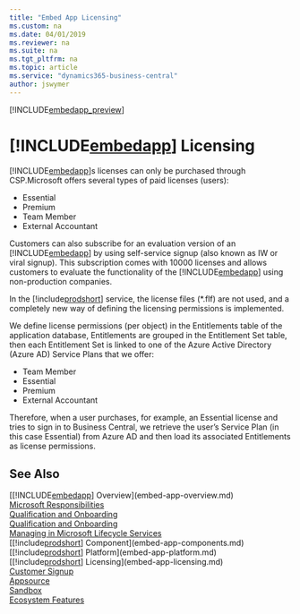 ```yaml
---
title: "Embed App Licensing"
ms.custom: na
ms.date: 04/01/2019
ms.reviewer: na
ms.suite: na
ms.tgt_pltfrm: na
ms.topic: article
ms.service: "dynamics365-business-central"
author: jswymer
---
```

[!INCLUDE[embedapp_preview](../developer/includes/embedapp_preview.md)]

# [!INCLUDE[embedapp](../developer/includes/embedapp.md)] Licensing 
[!INCLUDE[embedapp](../developer/includes/embedapp.md)]s licenses can only be purchased through CSP.Microsoft offers several types of paid licenses (users): 
-   Essential 
-   Premium 
-   Team Member 
-   External Accountant  
 
Customers can also subscribe for an evaluation version of an [!INCLUDE[embedapp](../developer/includes/embedapp.md)] by using self-service signup (also known as IW or viral signup). This subscription comes with 10000 licenses and allows customers to evaluate the functionality of the [!INCLUDE[embedapp](../developer/includes/embedapp.md)] using non-production companies.  
 
In the [!include[prodshort](../developer/includes/prodshort.md)] service, the license files (*.flf) are not used, and a completely new way of defining the licensing permissions is implemented. 
 
We define license permissions (per object) in the Entitlements table of the application database, Entitlements are grouped in the Entitlement Set table, then each Entitlement Set is linked to one of the Azure Active Directory (Azure AD) Service Plans that we offer: 
-   Team Member 
-   Essential 
-   Premium 
-   External Accountant 
 
Therefore, when a user purchases, for example, an Essential license and tries to sign in to Business Central, we retrieve the user’s Service Plan (in this case Essential) from Azure AD and then load its associated Entitlements as license permissions. 

 
## See Also  
[[!INCLUDE[embedapp](../developer/includes/embedapp.md)] Overview](embed-app-overview.md)   
[Microsoft Responsibilities](embed-app-microsoft-responsibilities.md)   
[Qualification and Onboarding](embed-app-qualifications-onboarding.md)  
[Qualification and Onboarding](embed-app-qualifications-onboarding.md)  
[Managing in Microsoft Lifecycle Services](embed-app-lifecycle-services.md)  
[[!include[prodshort](../developer/includes/prodshort.md)] Component](embed-app-components.md)   
[[!include[prodshort](../developer/includes/prodshort.md)] Platform](embed-app-platform.md)  
[[!include[prodshort](../developer/includes/prodshort.md)] Licensing](embed-app-licensing.md)  
[Customer Signup](embed-app-customer-signup.md)  
[Appsource](embed-app-appsource.md)  
[Sandbox](embed-app-sandbox.md)  
[Ecosystem Features](embed-app-ecosystem.md)  
